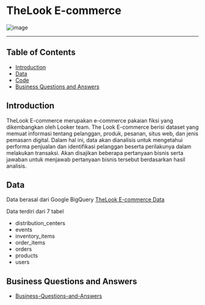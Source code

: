 # TheLook E-commerce
![image](https://github.com/agnesmtyas/TheLook-Ecommerce-Analysis/assets/161667923/00b6ad23-f5bc-4bf7-b4ae-1a870eb0b95d)

---
## Table of Contents 
- [Introduction](#introduction)
- [Data](#data)
- [Code](#code)
- [Business Questions and Answers](#business_Questions_and_Answers)

## Introduction
TheLook E-commerce merupakan e-commerce pakaian fiksi yang dikembangkan oleh Looker team. The Look E-commerce berisi dataset yang memuat informasi tentang pelanggan, produk, pesanan, situs web, dan jenis pemasarn digital. Dalam hal ini, data akan dianalisis untuk mengetahui performa penjualan dan identifikasi pelanggan beserta perilakunya dalam melakukan transaksi. Akan disajikan beberapa pertanyaan bisnis serta jawaban untuk menjawab pertanyaan bisnis tersebut berdasarkan hasil analisis. 

## Data
Data berasal dari Google BigQuery [TheLook E-commerce Data](https://console.cloud.google.com/marketplace/product/bigquery-public-data/thelook-ecommerce?authuser=0&project=big-query-data-projects)  

Data terdiri dari 7 tabel 
- distribution_centers
- events
- inventory_items
- order_items
- orders
- products
- users

## Business Questions and Answers
- [Business-Questions-and-Answers](https://github.com/agnesmtyas/TheLook-Ecommerce-Analysis/blob/master/Business%20Questions%20and%20Answers.docx)
